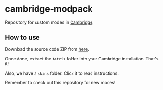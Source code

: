 # cambridge-modpack
Repository for custom modes in [Cambridge](https://github.com/SashLilac/cambridge).

## How to use
Download the source code ZIP from [here](https://github.com/SashLilac/cambridge-modpack/archive/main.zip).

Once done, extract the `tetris` folder into your Cambridge installation. That's it!

Also, we have a `skins` folder. Click it to read instructions.

Remember to check out this repository for new modes!
